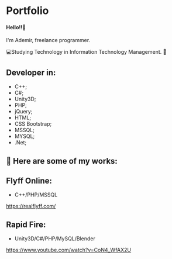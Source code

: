 # Portfolio

#### Hello!!👋

I'm Ademir, freelance programmer.

💻Studying Technology in Information Technology Management. 🤝

## Developer in:
  - C++;
  - C#;
  - Unity3D;
  - PHP;
  - jQuery;
  - HTML;
  - CSS Bootstrap;
  - MSSQL;
  - MYSQL;
  - .Net;
  
## 💼 Here are some of my works:

## Flyff Online:

- C++/PHP/MSSQL

https://realflyff.com/

## Rapid Fire:

- Unity3D/C#/PHP/MySQL/Blender

https://www.youtube.com/watch?v=CoN4_WfAX2U
